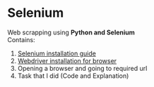 # Selenium
Web scrapping using **Python and Selenium**  
Contains:
  1. [Selenium installation guide](installingSelenium.md)
  2. [Webdriver installation for browser](installingSelenium.md)
  3. Opening a browser and going to required url
  4. Task that I did (Code and Explanation)

